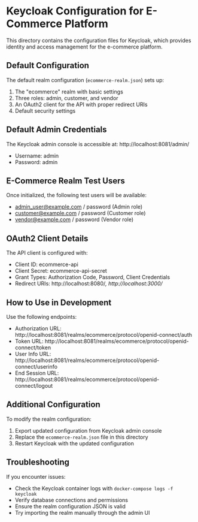 # Keycloak Configuration for E-Commerce Platform

This directory contains the configuration files for Keycloak, which provides identity and access management for the e-commerce platform.

## Default Configuration

The default realm configuration (`ecommerce-realm.json`) sets up:

1. The "ecommerce" realm with basic settings
2. Three roles: admin, customer, and vendor
3. An OAuth2 client for the API with proper redirect URIs
4. Default security settings

## Default Admin Credentials

The Keycloak admin console is accessible at: http://localhost:8081/admin/
- Username: admin
- Password: admin

## E-Commerce Realm Test Users

Once initialized, the following test users will be available:
- admin_user@example.com / password (Admin role)
- customer@example.com / password (Customer role)
- vendor@example.com / password (Vendor role)

## OAuth2 Client Details

The API client is configured with:
- Client ID: ecommerce-api
- Client Secret: ecommerce-api-secret
- Grant Types: Authorization Code, Password, Client Credentials
- Redirect URIs: http://localhost:8080/*, http://localhost:3000/*

## How to Use in Development

Use the following endpoints:
- Authorization URL: http://localhost:8081/realms/ecommerce/protocol/openid-connect/auth
- Token URL: http://localhost:8081/realms/ecommerce/protocol/openid-connect/token
- User Info URL: http://localhost:8081/realms/ecommerce/protocol/openid-connect/userinfo
- End Session URL: http://localhost:8081/realms/ecommerce/protocol/openid-connect/logout

## Additional Configuration

To modify the realm configuration:
1. Export updated configuration from Keycloak admin console
2. Replace the `ecommerce-realm.json` file in this directory
3. Restart Keycloak with the updated configuration

## Troubleshooting

If you encounter issues:
- Check the Keycloak container logs with `docker-compose logs -f keycloak`
- Verify database connections and permissions
- Ensure the realm configuration JSON is valid
- Try importing the realm manually through the admin UI
